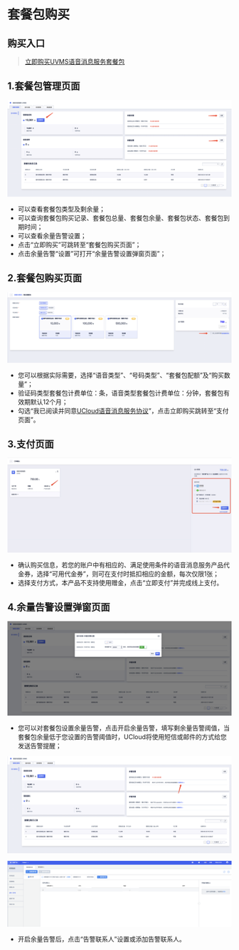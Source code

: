 
   
<!--一下子提供一种思路，欢迎大家发挥 -->

# 套餐包购买


## 购买入口

>[立即购买UVMS语音消息服务套餐包](https://console.ucloud.cn/uvms/buy?Purpose=1)


## 1.套餐包管理页面

![套餐包管理页.png](images/套餐包管理页.png)

* 可以查看套餐包类型及剩余量；
* 可以查询套餐包购买记录、套餐包总量、套餐包余量、套餐包状态、套餐包到期时间；
* 可以查看余量告警设置；
* 点击“立即购买”可跳转至“套餐包购买页面”；
* 点击余量告警“设置”可打开“余量告警设置弹窗页面”；


## 2.套餐包购买页面

![套餐包购买页.png](images/套餐包购买页.png)

* 您可以根据实际需要，选择“语音类型”、“号码类型”、“套餐包配额”及“购买数量”；
* 验证码类型套餐包计费单位：条，语音类型套餐包计费单位：分钟，套餐包有效期默认12个月；
* 勾选“我已阅读并同意[UCloud语音消息服务协议](/uvms/introduction/agreement.md)”，点击立即购买跳转至“支付页面”。


## 3.支付页面

![支付页面.png](images/支付页面.png)

* 确认购买信息，若您的账户中有相应的、满足使用条件的语音消息服务产品代金券，选择“可用代金券”，则可在支付时抵扣相应的金额，每次仅限1张；
* 选择支付方式，本产品不支持使用赠金，点击“立即支付”并完成线上支付。

## 4.余量告警设置弹窗页面

![余量告警设置页.png](images/余量告警设置页.png)

* 您可以对套餐包设置余量告警，点击开启余量告警，填写剩余量告警阈值，当套餐包余量低于您设置的告警阈值时，UCloud将使用短信或邮件的方式给您发送告警提醒；

![设置告警联系人.png](images/设置告警联系人.png)

![添加告警联系人.png](images/添加告警联系人.png)

* 开启余量告警后，点击“告警联系人”设置或添加告警联系人。

